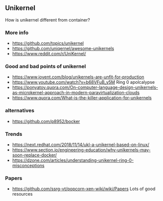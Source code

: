 ## Unikernel

How is unikernel different from container?

### More info
* https://github.com/topics/unikernel
* https://github.com/uniqernel/awesome-unikernels
* https://www.reddit.com/r/UniKernel/


### Good and bad points of unikernel
* https://www.joyent.com/blog/unikernels-are-unfit-for-production
* https://www.youtube.com/watch?v=b68VFuB_y5M  Ring 0 apolcalypse
* https://ponyatov.quora.com/On-computer-language-design-unikernels-as-microkernel-approach-in-modern-paravirtualization-clouds
* https://www.quora.com/What-is-the-killer-application-for-unikernels


### alternatives
* https://github.com/p8952/bocker
 

### Trends
* https://next.redhat.com/2018/11/14/ukl-a-unikernel-based-on-linux/
* https://www.section.io/engineering-education/why-unikernels-may-soon-replace-docker/
* https://dzone.com/articles/understanding-unikernel-ring-0-misconceptions


### Papers
* https://github.com/ssrg-vt/popcorn-xen-wiki/wiki/Papers  Lots of good resources
